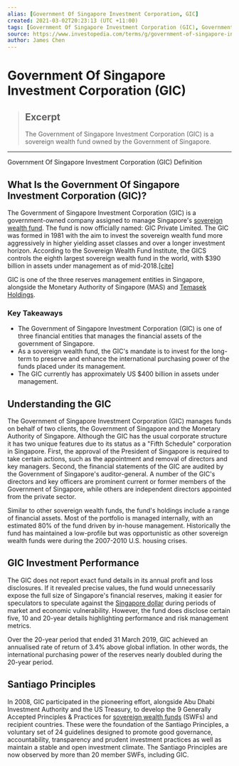 ```yaml
---
alias: [Government Of Singapore Investment Corporation, GIC]
created: 2021-03-02T20:23:13 (UTC +11:00)
tags: [Government Of Singapore Investment Corporation (GIC), Government Of Singapore Investment Corporation (GIC) Definition]
source: https://www.investopedia.com/terms/g/government-of-singapore-investment-corporation.asp
author: James Chen
---
```


# Government Of Singapore Investment Corporation (GIC)

> ## Excerpt
> The Government of Singapore Investment Corporation (GIC) is a sovereign wealth fund owned by the Government of Singapore.

---

Government Of Singapore Investment Corporation (GIC) Definition
## What Is the Government Of Singapore Investment Corporation (GIC)?

The Government of Singapore Investment Corporation (GIC) is a government-owned company assigned to manage Singapore's [sovereign wealth fund](https://www.investopedia.com/terms/s/sovereign_wealth_fund.asp). The fund is now officially named: GIC Private Limited. The GIC was formed in 1981 with the aim to invest the sovereign wealth fund more aggressively in higher yielding asset classes and over a longer investment horizon. According to the Sovereign Wealth Fund Institute, the GICS controls the eighth largest sovereign wealth fund in the world, with $390 billion in assets under management as of mid-2018.[\[cite\]](https://report.gic.com.sg/index.html)

GIC is one of the three reserves management entities in Singapore, alongside the Monetary Authority of Singapore (MAS) and [Temasek Holdings](https://www.investopedia.com/terms/t/temasek-holdings.asp).

### Key Takeaways

-   The Government of Singapore Investment Corporation (GIC) is one of three financial entities that manages the financial assets of the government of Singapore.
-   As a sovereign wealth fund, the GIC's mandate is to invest for the long-term to preserve and enhance the international purchasing power of the funds placed under its management.
-   The GIC currently has approximately US $400 billion in assets under management.

## Understanding the GIC

The Government of Singapore Investment Corporation (GIC) manages funds on behalf of two clients, the Government of Singapore and the Monetary Authority of Singapore. Although the GIC has the usual corporate structure it has two unique features due to its status as a "Fifth Schedule" corporation in Singapore. First, the approval of the President of Singapore is required to take certain actions, such as the appointment and removal of directors and key managers. Second, the financial statements of the GIC are audited by the Government of Singapore's auditor-general. A number of the GIC's directors and key officers are prominent current or former members of the Government of Singapore, while others are independent directors appointed from the private sector.

Similar to other sovereign wealth funds, the fund's holdings include a range of financial assets. Most of the portfolio is managed internally, with an estimated 80% of the fund driven by in-house management. Historically the fund has maintained a low-profile but was opportunistic as other sovereign wealth funds were during the 2007-2010 U.S. housing crises.

## GIC Investment Performance

The GIC does not report exact fund details in its annual profit and loss disclosures. If it revealed precise values, the fund would unnecessarily expose the full size of Singapore's financial reserves, making it easier for speculators to speculate against the [Singapore dollar](https://www.investopedia.com/terms/s/sgd-singapore-dollar.asp) during periods of market and economic vulnerability. However, the fund does disclose certain five, 10 and 20-year details highlighting performance and risk management metrics.

Over the 20-year period that ended 31 March 2019, GIC achieved an annualised rate of return of 3.4% above global inflation. In other words, the international purchasing power of the reserves nearly doubled during the 20-year period.

## Santiago Principles

In 2008, GIC participated in the pioneering effort, alongside Abu Dhabi Investment Authority and the US Treasury, to develop the 9 Generally Accepted Principles & Practices for [sovereign wealth funds](https://www.investopedia.com/terms/s/sovereign_wealth_fund.asp) (SWFs) and recipient countries. These were the foundation of the Santiago Principles, a voluntary set of 24 guidelines designed to promote good governance, accountability, transparency and prudent investment practices as well as maintain a stable and open investment climate. The Santiago Principles are now observed by more than 20 member SWFs, including GIC.
